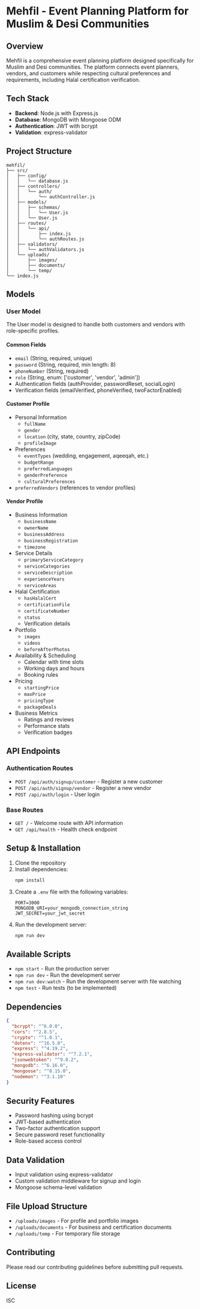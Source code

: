 # Mehfil - Event Planning Platform for Muslim & Desi Communities

## Overview
Mehfil is a comprehensive event planning platform designed specifically for Muslim and Desi communities. The platform connects event planners, vendors, and customers while respecting cultural preferences and requirements, including Halal certification verification.

## Tech Stack
- **Backend**: Node.js with Express.js
- **Database**: MongoDB with Mongoose ODM
- **Authentication**: JWT with bcrypt
- **Validation**: express-validator

## Project Structure
```
mehfil/
├── src/
│   ├── config/
│   │   └── database.js
│   ├── controllers/
│   │   └── auth/
│   │       └── authController.js
│   ├── models/
│   │   ├── schemas/
│   │   │   └── User.js
│   │   └── User.js
│   ├── routes/
│   │   └── api/
│   │       ├── index.js
│   │       └── authRoutes.js
│   ├── validators/
│   │   └── authValidators.js
│   └── uploads/
│       ├── images/
│       ├── documents/
│       └── temp/
└── index.js
```

## Models

### User Model
The User model is designed to handle both customers and vendors with role-specific profiles.

#### Common Fields
- `email` (String, required, unique)
- `password` (String, required, min length: 8)
- `phoneNumber` (String, required)
- `role` (String, enum: ['customer', 'vendor', 'admin'])
- Authentication fields (authProvider, passwordReset, socialLogin)
- Verification fields (emailVerified, phoneVerified, twoFactorEnabled)

#### Customer Profile
- Personal Information
  - `fullName`
  - `gender`
  - `location` (city, state, country, zipCode)
  - `profileImage`
- Preferences
  - `eventTypes` (wedding, engagement, aqeeqah, etc.)
  - `budgetRange`
  - `preferredLanguages`
  - `genderPreference`
  - `culturalPreferences`
- `preferredVendors` (references to vendor profiles)

#### Vendor Profile
- Business Information
  - `businessName`
  - `ownerName`
  - `businessAddress`
  - `businessRegistration`
  - `timezone`
- Service Details
  - `primaryServiceCategory`
  - `serviceCategories`
  - `serviceDescription`
  - `experienceYears`
  - `serviceAreas`
- Halal Certification
  - `hasHalalCert`
  - `certificationFile`
  - `certificateNumber`
  - `status`
  - Verification details
- Portfolio
  - `images`
  - `videos`
  - `beforeAfterPhotos`
- Availability & Scheduling
  - Calendar with time slots
  - Working days and hours
  - Booking rules
- Pricing
  - `startingPrice`
  - `maxPrice`
  - `pricingType`
  - `packageDeals`
- Business Metrics
  - Ratings and reviews
  - Performance stats
  - Verification badges

## API Endpoints

### Authentication Routes
- `POST /api/auth/signup/customer` - Register a new customer
- `POST /api/auth/signup/vendor` - Register a new vendor
- `POST /api/auth/login` - User login

### Base Routes
- `GET /` - Welcome route with API information
- `GET /api/health` - Health check endpoint

## Setup & Installation

1. Clone the repository
2. Install dependencies:
   ```bash
   npm install
   ```
3. Create a `.env` file with the following variables:
   ```
   PORT=3000
   MONGODB_URI=your_mongodb_connection_string
   JWT_SECRET=your_jwt_secret
   ```
4. Run the development server:
   ```bash
   npm run dev
   ```

## Available Scripts
- `npm start` - Run the production server
- `npm run dev` - Run the development server
- `npm run dev:watch` - Run the development server with file watching
- `npm test` - Run tests (to be implemented)

## Dependencies
```json
{
  "bcrypt": "^6.0.0",
  "cors": "^2.8.5",
  "crypto": "^1.0.1",
  "dotenv": "^16.5.0",
  "express": "^4.19.2",
  "express-validator": "^7.2.1",
  "jsonwebtoken": "^9.0.2",
  "mongodb": "^6.16.0",
  "mongoose": "^8.15.0",
  "nodemon": "^3.1.10"
}
```

## Security Features
- Password hashing using bcrypt
- JWT-based authentication
- Two-factor authentication support
- Secure password reset functionality
- Role-based access control

## Data Validation
- Input validation using express-validator
- Custom validation middleware for signup and login
- Mongoose schema-level validation

## File Upload Structure
- `/uploads/images` - For profile and portfolio images
- `/uploads/documents` - For business and certification documents
- `/uploads/temp` - For temporary file storage

## Contributing
Please read our contributing guidelines before submitting pull requests.

## License
ISC 